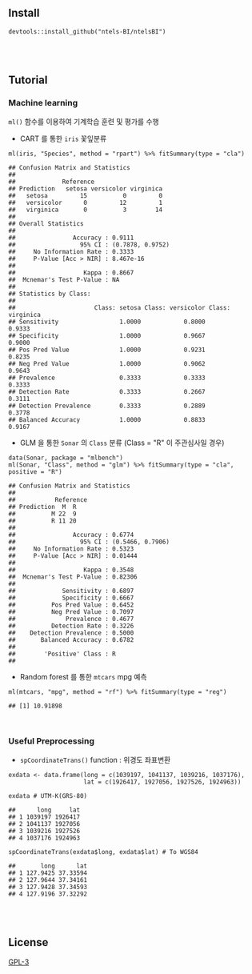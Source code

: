 <br><br>

Install
-------

    devtools::install_github("ntels-BI/ntelsBI")

<br><br>

Tutorial
--------

### Machine learning

`ml()` 함수를 이용하여 기계학습 훈련 및 평가를 수행

-   CART 를 통한 `iris` 꽃잎분류

<!-- -->

    ml(iris, "Species", method = "rpart") %>% fitSummary(type = "cla")

    ## Confusion Matrix and Statistics
    ## 
    ##             Reference
    ## Prediction   setosa versicolor virginica
    ##   setosa         15          0         0
    ##   versicolor      0         12         1
    ##   virginica       0          3        14
    ## 
    ## Overall Statistics
    ##                                           
    ##                Accuracy : 0.9111          
    ##                  95% CI : (0.7878, 0.9752)
    ##     No Information Rate : 0.3333          
    ##     P-Value [Acc > NIR] : 8.467e-16       
    ##                                           
    ##                   Kappa : 0.8667          
    ##  Mcnemar's Test P-Value : NA              
    ## 
    ## Statistics by Class:
    ## 
    ##                      Class: setosa Class: versicolor Class: virginica
    ## Sensitivity                 1.0000            0.8000           0.9333
    ## Specificity                 1.0000            0.9667           0.9000
    ## Pos Pred Value              1.0000            0.9231           0.8235
    ## Neg Pred Value              1.0000            0.9062           0.9643
    ## Prevalence                  0.3333            0.3333           0.3333
    ## Detection Rate              0.3333            0.2667           0.3111
    ## Detection Prevalence        0.3333            0.2889           0.3778
    ## Balanced Accuracy           1.0000            0.8833           0.9167

-   GLM 을 통한 `Sonar` 의 `Class` 분류 (Class = "R" 이 주관심사일 경우)

<!-- -->

    data(Sonar, package = "mlbench")
    ml(Sonar, "Class", method = "glm") %>% fitSummary(type = "cla", positive = "R")

    ## Confusion Matrix and Statistics
    ## 
    ##           Reference
    ## Prediction  M  R
    ##          M 22  9
    ##          R 11 20
    ##                                           
    ##                Accuracy : 0.6774          
    ##                  95% CI : (0.5466, 0.7906)
    ##     No Information Rate : 0.5323          
    ##     P-Value [Acc > NIR] : 0.01444         
    ##                                           
    ##                   Kappa : 0.3548          
    ##  Mcnemar's Test P-Value : 0.82306         
    ##                                           
    ##             Sensitivity : 0.6897          
    ##             Specificity : 0.6667          
    ##          Pos Pred Value : 0.6452          
    ##          Neg Pred Value : 0.7097          
    ##              Prevalence : 0.4677          
    ##          Detection Rate : 0.3226          
    ##    Detection Prevalence : 0.5000          
    ##       Balanced Accuracy : 0.6782          
    ##                                           
    ##        'Positive' Class : R               
    ## 

-   Random forest 를 통한 `mtcars` mpg 예측

<!-- -->

    ml(mtcars, "mpg", method = "rf") %>% fitSummary(type = "reg")

    ## [1] 10.91898

<br>

### Useful Preprocessing

-   `spCoordinateTrans()` function : 위경도 좌표변환

<!-- -->

    exdata <- data.frame(long = c(1039197, 1041137, 1039216, 1037176), 
                         lat = c(1926417, 1927056, 1927526, 1924963))

    exdata # UTM-K(GRS-80)

    ##      long     lat
    ## 1 1039197 1926417
    ## 2 1041137 1927056
    ## 3 1039216 1927526
    ## 4 1037176 1924963

    spCoordinateTrans(exdata$long, exdata$lat) # To WGS84

    ##       long      lat
    ## 1 127.9425 37.33594
    ## 2 127.9644 37.34161
    ## 3 127.9428 37.34593
    ## 4 127.9196 37.32292

<br><br>

License
-------

[GPL-3](https://www.gnu.org/licenses/gpl-3.0.en.html)
